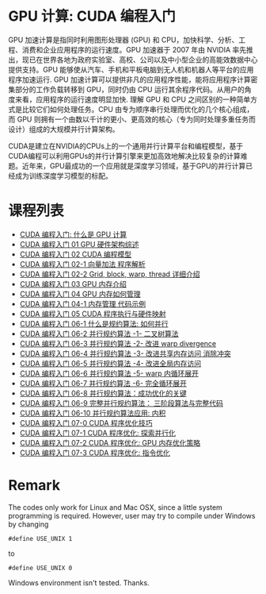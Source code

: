 # GPU 计算: CUDA 编程入门

GPU 加速计算是指同时利用图形处理器 (GPU) 和 CPU，加快科学、分析、工程、消费和企业应用程序的运行速度。GPU 加速器于 2007 年由 NVIDIA 率先推出，现已在世界各地为政府实验室、高校、公司以及中小型企业的高能效数据中心提供支持。GPU 能够使从汽车、手机和平板电脑到无人机和机器人等平台的应用程序加速运行.
GPU 加速计算可以提供非凡的应用程序性能，能将应用程序计算密集部分的工作负载转移到 GPU，同时仍由 CPU 运行其余程序代码。从用户的角度来看，应用程序的运行速度明显加快. 理解 GPU 和 CPU 之间区别的一种简单方式是比较它们如何处理任务。CPU 由专为顺序串行处理而优化的几个核心组成，而 GPU 则拥有一个由数以千计的更小、更高效的核心（专为同时处理多重任务而设计）组成的大规模并行计算架构。


CUDA是建立在NVIDIA的CPUs上的一个通用并行计算平台和编程模型，基于CUDA编程可以利用GPUs的并行计算引擎来更加高效地解决比较复杂的计算难题。近年来，GPU最成功的一个应用就是深度学习领域，基于GPU的并行计算已经成为训练深度学习模型的标配。


# 课程列表

* [CUDA 编程入门: 什么是 GPU 计算](https://www.youtube.com/watch?v=QLfF5sT23f8&list=PLSVM68VUM1eWsEX0yPliaL3pTZoKqJWfi)
* [CUDA 编程入门 01 GPU 硬件架构综述](https://www.youtube.com/watch?v=KsSWzijqDuk&list=PLSVM68VUM1eWsEX0yPliaL3pTZoKqJWfi&index=2)
* [CUDA 编程入门 02 CUDA 编程模型](https://www.youtube.com/watch?v=B9bnZZWDKT0&list=PLSVM68VUM1eWsEX0yPliaL3pTZoKqJWfi&index=3)
* [CUDA 编程入门 02-1 向量加法 程序解析](https://www.youtube.com/watch?v=LbizO1xn-Ng&list=PLSVM68VUM1eWsEX0yPliaL3pTZoKqJWfi&index=4)
* [CUDA 编程入门 02-2 Grid, block, warp, thread 详细介绍](https://www.youtube.com/watch?v=ofzl4Ao1_SI&list=PLSVM68VUM1eWsEX0yPliaL3pTZoKqJWfi&index=5)
* [CUDA 编程入门 03 GPU 内存介绍](https://www.youtube.com/watch?v=Ujdh4HzS4ac&list=PLSVM68VUM1eWsEX0yPliaL3pTZoKqJWfi&index=6)
* [CUDA 编程入门 04 GPU 内存如何管理](https://www.youtube.com/watch?v=z9IxfJdhYqY&list=PLSVM68VUM1eWsEX0yPliaL3pTZoKqJWfi&index=7)
* [CUDA 编程入门 04-1 内存管理 代码示例](https://www.youtube.com/watch?v=BctnmrFfXLs&list=PLSVM68VUM1eWsEX0yPliaL3pTZoKqJWfi&index=8)
* [CUDA 编程入门 05 CUDA 程序执行与硬件映射](https://www.youtube.com/watch?v=KV9tDR69nUM&list=PLSVM68VUM1eWsEX0yPliaL3pTZoKqJWfi&index=9)
* [CUDA 编程入门 06-1 什么是规约算法: 如何并行](https://www.youtube.com/watch?v=nu10CcUESQI&list=PLSVM68VUM1eWsEX0yPliaL3pTZoKqJWfi&index=10)
* [CUDA 编程入门 06-2 并行规约算法 -1- 二叉树算法](https://www.youtube.com/watch?v=RZU35_9RzvE&list=PLSVM68VUM1eWsEX0yPliaL3pTZoKqJWfi&index=11)
* [CUDA 编程入门 06-3 并行规约算法 -2- 改进 warp divergence](https://www.youtube.com/watch?v=HsneVj2svRU&list=PLSVM68VUM1eWsEX0yPliaL3pTZoKqJWfi&index=12)
* [CUDA 编程入门 06-4 并行规约算法 -3- 改进共享内存访问 消除冲突](https://www.youtube.com/watch?v=wCYHVDTY448&list=PLSVM68VUM1eWsEX0yPliaL3pTZoKqJWfi&index=13)
* [CUDA 编程入门 06-5 并行规约算法 -4- 改进全局内存访问](https://www.youtube.com/watch?v=DQ45jRg_iBY&list=PLSVM68VUM1eWsEX0yPliaL3pTZoKqJWfi&index=14)
* [CUDA 编程入门 06-6 并行规约算法 -5- warp 内循环展开](https://www.youtube.com/watch?v=eRkEDNEYNDQ&list=PLSVM68VUM1eWsEX0yPliaL3pTZoKqJWfi&index=15)
* [CUDA 编程入门 06-7 并行规约算法 -6- 完全循环展开](https://www.youtube.com/watch?v=hB0J0JurwAE&list=PLSVM68VUM1eWsEX0yPliaL3pTZoKqJWfi&index=16)
* [CUDA 编程入门 06-8 并行规约算法：成功优化的关键](https://www.youtube.com/watch?v=MBf6WsNfaro&list=PLSVM68VUM1eWsEX0yPliaL3pTZoKqJWfi&index=17)
* [CUDA 编程入门 06-9 完整并行规约算法： 三阶段算法与完整代码](https://www.youtube.com/watch?v=aBImtsYJKQM&list=PLSVM68VUM1eWsEX0yPliaL3pTZoKqJWfi&index=18)
* [CUDA 编程入门 06-10 并行规约算法应用: 内积](https://www.youtube.com/watch?v=_4CI9GF2NAM&list=PLSVM68VUM1eWsEX0yPliaL3pTZoKqJWfi&index=19)
* [CUDA 编程入门 07-0 CUDA 程序优化技巧](https://www.youtube.com/watch?v=5K51Sm21Ujo&list=PLSVM68VUM1eWsEX0yPliaL3pTZoKqJWfi&index=20)
* [CUDA 编程入门 07-1 CUDA 程序优化: 探索并行化](https://www.youtube.com/watch?v=OPxqpf-DBsE&list=PLSVM68VUM1eWsEX0yPliaL3pTZoKqJWfi&index=21)
* [CUDA 编程入门 07-2 CUDA 程序优化: GPU 内存优化策略](https://www.youtube.com/watch?v=AJArARLVPSk&list=PLSVM68VUM1eWsEX0yPliaL3pTZoKqJWfi&index=22)
* [CUDA 编程入门 07-3 CUDA 程序优化: 指令优化](https://www.youtube.com/watch?v=BIFm-QzdDlI&list=PLSVM68VUM1eWsEX0yPliaL3pTZoKqJWfi&index=23)


# Remark
The codes only work for Linux and Mac OSX, since a little system programming is required. However, user may
try to compile under Windows by changing
```
#define USE_UNIX 1
```
to 
```
#define USE_UNIX 0
```

Windows environment isn't tested. Thanks.
